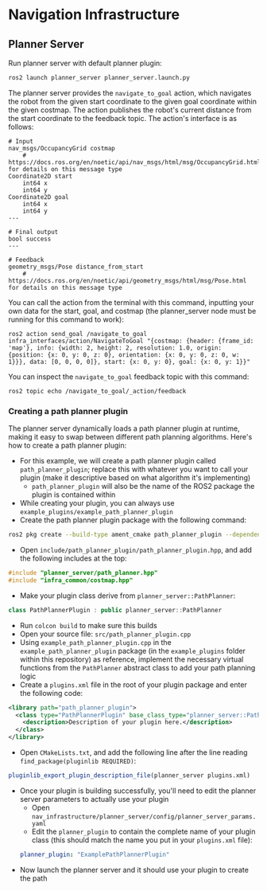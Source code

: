 # Navigation Infrastructure

## Planner Server
Run planner server with default planner plugin: 
```bash
ros2 launch planner_server planner_server.launch.py
```

The planner server provides the `navigate_to_goal` action, which navigates the robot from the given start coordinate to the given goal coordinate within the given costmap. The action publishes the robot's current distance from the start coordinate to the feedback topic. The action's interface is as follows:
```
# Input
nav_msgs/OccupancyGrid costmap
	# https://docs.ros.org/en/noetic/api/nav_msgs/html/msg/OccupancyGrid.html for details on this message type	
Coordinate2D start
	int64 x
	int64 y
Coordinate2D goal
	int64 x
	int64 y
---

# Final output
bool success
---

# Feedback
geometry_msgs/Pose distance_from_start
	# https://docs.ros.org/en/noetic/api/geometry_msgs/html/msg/Pose.html for details on this message type
```

You can call the action from the terminal with this command, inputting your own data for the start, goal, and costmap (the planner_server node must be running for this command to work):
```
ros2 action send_goal /navigate_to_goal infra_interfaces/action/NavigateToGoal "{costmap: {header: {frame_id: 'map'}, info: {width: 2, height: 2, resolution: 1.0, origin: {position: {x: 0, y: 0, z: 0}, orientation: {x: 0, y: 0, z: 0, w: 1}}}, data: [0, 0, 0, 0]}, start: {x: 0, y: 0}, goal: {x: 0, y: 1}}"
```

You can inspect the `navigate_to_goal` feedback topic with this command:

```
ros2 topic echo /navigate_to_goal/_action/feedback
```

### Creating a path planner plugin
The planner server dynamically loads a path planner plugin at runtime, making it easy to swap between different path planning algorithms. Here's how to create a path planner plugin:

- For this example, we will create a path planner plugin called `path_planner_plugin`; replace this with whatever you want to call your plugin (make it descriptive based on what algorithm it's implementing)
	- `path_planner_plugin` will also be the name of the ROS2 package the plugin is contained within
- While creating your plugin, you can always use `example_plugins/example_path_planner_plugin`
- Create the path planner plugin package with the following command:
```bash
ros2 pkg create --build-type ament_cmake path_planner_plugin --dependencies rclcpp planner_server pluginlib infra_common infra_interfaces --library-name path_planner_plugin
```
- Open `include/path_planner_plugin/path_planner_plugin.hpp`, and add the following includes at the top:
```cpp
#include "planner_server/path_planner.hpp"
#include "infra_common/costmap.hpp"
```
- Make your plugin class derive from `planner_server::PathPlanner`:
```cpp
class PathPlannerPlugin : public planner_server::PathPlanner
```
- Run `colcon build` to make sure this builds
- Open your source file: `src/path_planner_plugin.cpp`
- Using `example_path_planner_plugin.cpp` in the `example_path_planner_plugin` package (in the `example_plugins` folder within this repository) as reference, implement the necessary virtual functions from the `PathPlanner` abstract class to add your path planning logic
- Create a `plugins.xml` file in the root of your plugin package and enter the following code:
```xml
<library path="path_planner_plugin">
  <class type="PathPlannerPlugin" base_class_type="planner_server::PathPlanner">
    <description>Description of your plugin here.</description>
  </class>
</library>
```
- Open `CMakeLists.txt`, and add the following line after the line reading `find_package(pluginlib REQUIRED)`:
```cmake
pluginlib_export_plugin_description_file(planner_server plugins.xml)
```
- Once your plugin is building successfully, you'll need to edit the planner server parameters to actually use your plugin
	- Open `nav_infrastructure/planner_server/config/planner_server_params.yaml`
	- Edit the `planner_plugin` to contain the complete name of your plugin class (this should match the name you put in your `plugins.xml` file):
	```yaml
	planner_plugin: "ExamplePathPlannerPlugin"
	```
- Now launch the planner server and it should use your plugin to create the path
